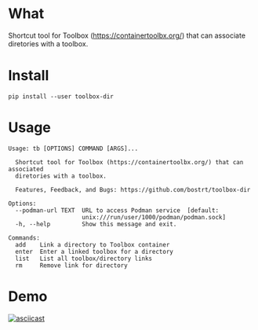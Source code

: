 # What

Shortcut tool for Toolbox (https://containertoolbx.org/) that can associate diretories with a toolbox. 

# Install

```
pip install --user toolbox-dir
```

# Usage
```
Usage: tb [OPTIONS] COMMAND [ARGS]...

  Shortcut tool for Toolbox (https://containertoolbx.org/) that can associated
  diretories with a toolbox.

  Features, Feedback, and Bugs: https://github.com/bostrt/toolbox-dir

Options:
  --podman-url TEXT  URL to access Podman service  [default:
                     unix:///run/user/1000/podman/podman.sock]
  -h, --help         Show this message and exit.

Commands:
  add    Link a directory to Toolbox container
  enter  Enter a linked toolbox for a directory
  list   List all toolbox/directory links
  rm     Remove link for directory
```

# Demo

[![asciicast](https://asciinema.org/a/ND7jdq9U1HUF9jp00dqNTQBij.svg)](https://asciinema.org/a/ND7jdq9U1HUF9jp00dqNTQBij)
